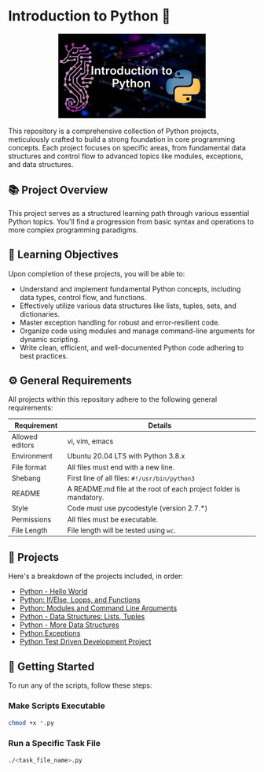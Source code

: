 # Introduction to Python 🐍

<p align="center">
    <img src="unnamed.png" alt="Holberton School Python Projects" width="300">
</p>

This repository is a comprehensive collection of Python projects, meticulously crafted to build a strong foundation in core programming concepts. Each project focuses on specific areas, from fundamental data structures and control flow to advanced topics like modules, exceptions, and data structures.

## 📚 Project Overview

This project serves as a structured learning path through various essential Python topics. You'll find a progression from basic syntax and operations to more complex programming paradigms.

## 🎯 Learning Objectives

Upon completion of these projects, you will be able to:

- Understand and implement fundamental Python concepts, including data types, control flow, and functions.
- Effectively utilize various data structures like lists, tuples, sets, and dictionaries.
- Master exception handling for robust and error-resilient code.
- Organize code using modules and manage command-line arguments for dynamic scripting.
- Write clean, efficient, and well-documented Python code adhering to best practices.

## ⚙️ General Requirements

All projects within this repository adhere to the following general requirements:

| Requirement      | Details                                         |
|------------------|------------------------------------------------|
| Allowed editors  | vi, vim, emacs                                  |
| Environment      | Ubuntu 20.04 LTS with Python 3.8.x              |
| File format      | All files must end with a new line.             |
| Shebang          | First line of all files: `#!/usr/bin/python3`   |
| README           | A README.md file at the root of each project folder is mandatory. |
| Style            | Code must use pycodestyle (version 2.7.*)       |
| Permissions      | All files must be executable.                   |
| File Length      | File length will be tested using `wc`.          |

## 📂 Projects

Here's a breakdown of the projects included, in order:

- [Python - Hello World](https://github.com/Schpser/holbertonschool-higher_level_programming/tree/main/python-hello_world)
- [Python: If/Else, Loops, and Functions](https://github.com/Schpser/holbertonschool-higher_level_programming/tree/main/python-if_else_loops_function)
- [Python: Modules and Command Line Arguments](https://github.com/Schpser/holbertonschool-higher_level_programming/tree/main/python-import_modules)
- [Python - Data Structures: Lists, Tuples](https://github.com/Schpser/holbertonschool-higher_level_programming/tree/main/python-data_structures)
- [Python - More Data Structures](https://github.com/Schpser/holbertonschool-higher_level_programming/tree/main/python-more_data_structures)
- [Python Exceptions](https://github.com/Schpser/holbertonschool-higher_level_programming/tree/main/python-exceptions)
- [Python Test Driven Development Project](https://github.com/Schpser/holbertonschool-higher_level_programming/tree/main/python-test_driven_development)

## 🚀 Getting Started

To run any of the scripts, follow these steps:

### Make Scripts Executable

```bash
chmod +x *.py
```

### Run a Specific Task File

```bash
./<task_file_name>.py
```
